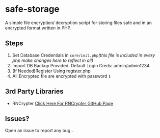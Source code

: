 # safe-storage
A simple file encryption/ decryption script for storing files safe and in an encrypted format written in PHP.

<h2>Steps</h2>
<ol>
<li>Set Database Credentials in <code>core/init.php</code><i>(this file is included in every php make changes here to reflect in all)</i></li>
<li>Import DB Backup Provided. Default Login Creds: admin/admin1234</li>
<li>(If Needed)Register Using register.php</li>
<li>All Encrypted file are encrypted with password <code>1</code></li>
</ol>

<h2>3rd Party Libraries</h2>

<ul>
<li> RNCrypter <a href="http://rncryptor.github.io/">Click Here For RNCrypter GitHub Page</a>
</ul>

<h2> Issues? </h2>
Open an issue to report any bug..
